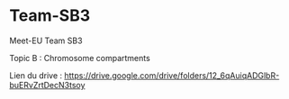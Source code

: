 # Team-SB3

Meet-EU Team SB3

Topic B : Chromosome compartments

Lien du drive : https://drive.google.com/drive/folders/12_6qAuiqADGlbR-buERvZrtDecN3tsoy

